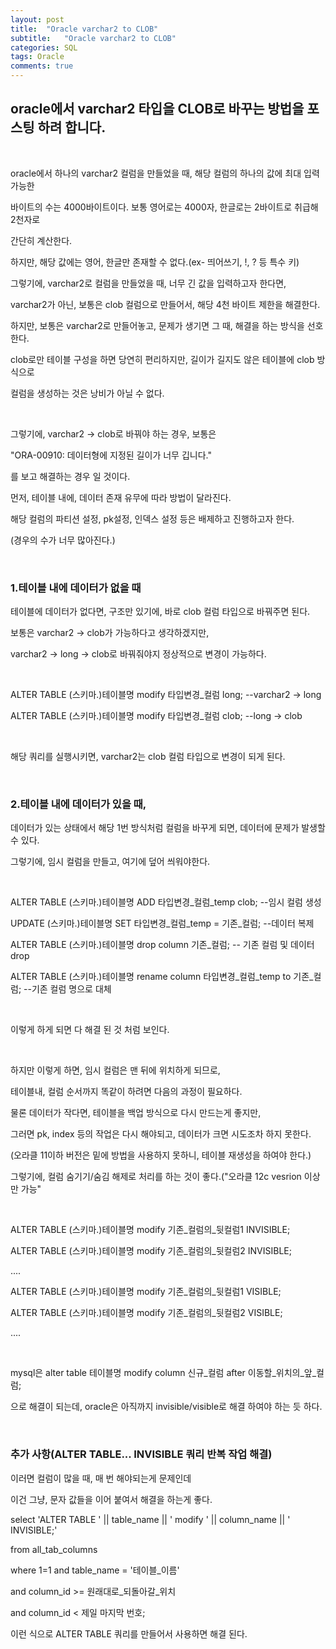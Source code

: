 ```yaml
---
layout: post
title:  "Oracle varchar2 to CLOB"
subtitle:   "Oracle varchar2 to CLOB"
categories: SQL
tags: Oracle
comments: true
---
```


## oracle에서 varchar2 타입을  CLOB로 바꾸는 방법을 포스팅 하려 합니다.

<br/>

oracle에서 하나의 varchar2 컬럼을 만들었을 때, 해당 컬럼의 하나의 값에 최대 입력 가능한

바이트의 수는 4000바이트이다. 보통 영어로는 4000자, 한글로는 2바이트로 취급해 2천자로

간단히 계산한다.

하지만, 해당 값에는 영어, 한글만 존재할 수 없다.(ex- 띄어쓰기, !, ? 등 특수 키)

그렇기에, varchar2로 컬럼을 만들었을 때, 너무 긴 값을 입력하고자 한다면,

varchar2가 아닌, 보통은 clob 컬럼으로 만들어서, 해당 4천 바이트 제한을 해결한다.

하지만, 보통은 varchar2로 만들어놓고, 문제가 생기면 그 때, 해결을 하는 방식을 선호한다.

clob로만 테이블 구성을 하면 당연히 편리하지만, 길이가 길지도 않은 테이블에 clob 방식으로

컬럼을 생성하는 것은 낭비가 아닐 수 없다.

<br/>

그렇기에, varchar2 -> clob로 바꿔야 하는 경우, 보통은 

"ORA-00910: 데이터형에 지정된 길이가 너무 깁니다."

를 보고 해결하는 경우 일 것이다.

먼저, 테이블 내에, 데이터 존재 유무에 따라 방법이 달라진다.

해당 컬럼의 파티션 설정, pk설정, 인덱스 설정 등은 배제하고 진행하고자 한다.

(경우의 수가 너무 많아진다.)

<br/>

### 1.테이블 내에 데이터가 없을 때

테이블에 데이터가 없다면, 구조만 있기에, 바로 clob 컬럼 타입으로 바꿔주면 된다.

보통은 varchar2 -> clob가 가능하다고 생각하겠지만,

varchar2 -> long -> clob로 바꿔줘야지 정상적으로 변경이 가능하다.

<br/>

ALTER TABLE (스키마.)테이블명 modify 타입변경_컬럼 long; --varchar2 -> long

ALTER TABLE (스키마.)테이블명 modify 타입변경_컬럼 clob; --long -> clob

<br/>

해당 쿼리를 실행시키면, varchar2는 clob 컬럼 타입으로 변경이 되게 된다.

<br/>

### 2.테이블 내에 데이터가 있을 때,

데이터가 있는 상태에서 해당 1번 방식처럼 컬럼을 바꾸게 되면, 데이터에 문제가 발생할 수 있다.

그렇기에, 임시 컬럼을 만들고, 여기에 덮어 씌워야한다.

<br/>

ALTER TABLE (스키마.)테이블명 ADD 타입변경_컬럼_temp clob; --임시 컬럼 생성

UPDATE (스키마.)테이블명 SET 타입변경_컬럼_temp = 기존_컬럼; --데이터 복제

ALTER TABLE (스키마.)테이블명 drop column 기존_컬럼; -- 기존 컬럼 및 데이터 drop

ALTER TABLE (스키마.)테이블명 rename column 타입변경_컬럼_temp to 기존_컬럼; --기존 컬럼 명으로 대체

<br/>

이렇게 하게 되면 다 해결 된 것 처럼 보인다.

<br/>

하지만 이렇게 하면, 임시 컬럼은 맨 뒤에 위치하게 되므로,

테이블내, 컬럼 순서까지 똑같이 하려면 다음의 과정이 필요하다.

물론 데이터가 작다면, 테이블을 백업 방식으로 다시 만드는게 좋지만, 

그러면 pk, index 등의 작업은 다시 해야되고, 데이터가 크면 시도조차 하지 못한다.

(오라클 11이하 버전은 밑에 방법을 사용하지 못하니, 테이블 재생성을 하여야 한다.)

그렇기에, 컬럼 숨기기/숨김 해제로 처리를 하는 것이 좋다.("오라클 12c vesrion 이상만 가능"

<br/>

ALTER TABLE (스키마.)테이블명 modify 기존_컬럼의_뒷컬럼1 INVISIBLE;

ALTER TABLE (스키마.)테이블명 modify 기존_컬럼의_뒷컬럼2 INVISIBLE;

....

ALTER TABLE (스키마.)테이블명 modify 기존_컬럼의_뒷컬럼1 VISIBLE;

ALTER TABLE (스키마.)테이블명 modify 기존_컬럼의_뒷컬럼2 VISIBLE;

....

<br/>

mysql은 alter table 테이블명 modify column 신규_컬럼 after 이동할_위치의_앞_컬럼;

으로 해결이 되는데, oracle은 아직까지 invisible/visible로 해결 하여야 하는 듯 하다.

<br/>

### 추가 사항(ALTER TABLE... INVISIBLE 쿼리 반복 작업 해결)

이러면 컬럼이 많을 때, 매 번 해야되는게 문제인데

이건 그냥, 문자 값들을 이어 붙여서 해결을 하는게 좋다.

select 'ALTER TABLE ' \|\| table_name \|\| ' modify ' \|\| column_name \|\| ' INVISIBLE;' 

from all_tab_columns

where 1=1 and table_name = '테이블_이름'

and column_id >= 원래대로_되돌아갈_위치

and column_id < 제일 마지막 번호;

이런 식으로 ALTER TABLE 쿼리를 만들어서 사용하면 해결 된다.
